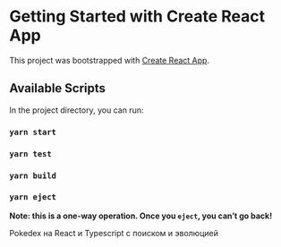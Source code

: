 # Getting Started with Create React App

This project was bootstrapped with [Create React App](https://github.com/facebook/create-react-app).

## Available Scripts

In the project directory, you can run:

### `yarn start`


### `yarn test`


### `yarn build`


### `yarn eject`

**Note: this is a one-way operation. Once you `eject`, you can’t go back!**

Pokedex на React и Typescript с поиском и эволюцией
